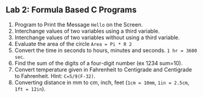 ## Lab 2: Formula Based C Programs
1. Program to Print the Message `Hello` on the Screen.
2. Interchange values of two variables using a third variable.
3. Interchange values of two variables without using a third variable.
4. Evaluate the area of the circle `Area = Pi * R 2`
5. Convert the time in seconds to hours, minutes and seconds. `1 hr = 3600 sec`.
6. Find the sum of the digits of a four-digit number (ex 1234 sum=10).
7. Convert temperature given in Fahrenheit to Centigrade and Centigrade to Fahrenheit.
Hint: `C=5/9(F-32)`.
8. Converting distance in mm to cm, inch, feet (`1cm = 10mm`, `1in = 2.5cm`, `1ft = 12in`).